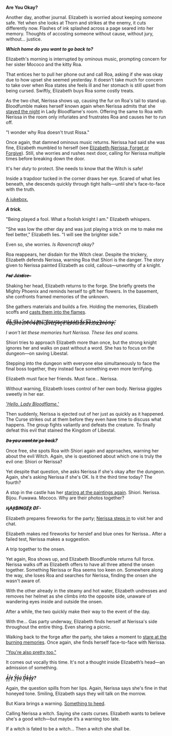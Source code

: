 **Are You Okay?**

Another day, another journal. Elizabeth is worried about keeping _someone_ safe. Yet when she looks at Thorn and strikes at the enemy, it cuts differently now. Flashes of ink splashed across a page seared into her memory. Thoughts of accosting someone without cause, without jury, without... justice.

**_Which home do you want to go back to?_**

Elizabeth's morning is interrupted by ominous music, prompting concern for her sister Mococo and the kitty Roa.

That entices her to pull her phone out and call Roa, asking if she was okay due to how upset she seemed yesterday. It doesn't take much for concern to take over when Roa states she feels ill and her stomach is still upset from being cursed. Swiftly, Elizabeth buys Roa some costly treats.

As the two chat, Nerissa shows up, causing the fur on Roa's tail to stand up. Bloodfumble makes herself known again when Nerissa admits that she [stayed the night](https://www.youtube.com/live/sDjysXFWYbI?t=854) in Lady Bloodflame's room. Offering the same to Roa with Nerissa in the room only infuriates and frustrates Roa and causes her to run off.

"I wonder why Roa doesn't trust Rissa."

Once again, that damned ominous music returns. Nerissa had said she was fine, Elizabeth mumbled to herself (see [Elizabeth-Nerissa: Forget or Forgive](#edge:liz-nerissa)). Still, she worries and rushes next door, calling for Nerissa multiple times before breaking down the door.

It's her _duty_ to protect. She needs to know that the Witch is safe!

Inside a trapdoor tucked in the corner draws her eye. Scared of what lies beneath, she descends quickly through tight halls—until she's face-to-face with the truth.

[A jukebox.](#embed:https://www.youtube.com/live/sDjysXFWYbI?t=2065)

**_A trick._**

"Being played a fool. What a foolish knight I am." Elizabeth whispers.

"She was low the other day and was just playing a trick on me to make me feel better," Elizabeth lies. "I will see the brighter side."

Even so, she worries. _Is Ravencroft okay?_

Roa reappears, her disdain for the Witch clear. Despite the trickery, Elizabeth defends Nerissa, warning Roa that Shiori is the danger. The story given to Nerissa painted Elizabeth as cold, callous—unworthy of a knight.

**_F̵o̵r̸ ̷J̸u̸s̶t̴i̷c̵e̶-̴_**

Shaking her head, Elizabeth returns to the forge. She briefly greets the Mighty Phoenix and reminds herself to gift her flowers. In the basement, she confronts framed memories of the unknown.

She gathers materials and builds a fire. Holding the memories, Elizabeth scoffs and [casts them into the flames](https://www.youtube.com/live/sDjysXFWYbI?t=5712).

**_O̴̠͋h̶͇͂,̴͙̕ ̵͚͋t̴̠́h̷̄ͅè̴̟ ̵̢̈́m̸̫̄ẽ̵̟m̷̟͒o̷̥̓r̸̜̓i̸͚͝ȅ̷̤s̴̹̅.̵̝͌ ̴͚̾Ĕ̵̥v̷̟̆ě̶̗ṙ̵̪y̷̤̆ȍ̶͎n̸͇̓e̸͙̋ ̵̠̍ẘ̶͜ǎ̴̦n̶͈̉ţ̵̍s̶̱̏ ̶͕̂ẗ̸͈́o̶̤͑ ̶̼̈́b̶͍͝ę̴̐ ̶̥̓m̷̰̍ỵ̶͐ ̶͌͜ȇ̶̯n̴͕͐e̷̮̔ḿ̶͎ỳ̷̳.̵͓̋_**

_I won't let these memories hurt Nerissa. These lies and scams._

Shiori tries to approach Elizabeth more than once, but the strong knight ignores her and walks on past without a word. She has to focus on the dungeon—on saving Libestal.

Stepping into the dungeon with everyone else simultaneously to face the final boss together, they instead face something even more terrifying.

Elizabeth must face her friends. Must face... Nerissa.

Without warning, Elizabeth loses control of her own body. Nerissa giggles sweetly in her ear.

['_Hello. Lady Bloodflame._'](#embed:https://www.youtube.com/live/sDjysXFWYbI?t=8923)

Then suddenly, Nerissa is ejected out of her just as quickly as it happened. The Curse strikes out at them before they even have time to discuss what happens. The group fights valiantly and defeats the creature. To finally defeat this evil that stained the Kingdom of Libestal.

**_D̵o̴ ̶y̵o̷u̴ ̷w̴a̶n̴t̸ ̶t̷o̶ ̸g̴o̴ ̶b̶a̵c̴k̷?̸_**

Once free, she spots Roa with Shiori again and approaches, warning her about the evil Witch. Again, she is questioned about which one is truly the evil one: Shiori or Nerissa?

Yet despite that question, she asks Nerissa if she's okay after the dungeon. Again, she's asking Nerissa if she's OK. Is it the third time today? The fourth?

A stop in the castle has her [staring at the paintings again](https://www.youtube.com/live/sDjysXFWYbI?t=10221). Shiori. Nerissa. Bijou. Fuwawa. Mococo. Why are their photos together?

**_Ⱨ₳Ɽ฿ł₦₲ɆⱤ Ø₣-_**

Elizabeth prepares fireworks for the party; [Nerissa steps in](https://www.youtube.com/live/sDjysXFWYbI?t=10432) to visit her and chat.

Elizabeth makes red fireworks for herslef and blue ones for Nerissa.. After a failed test, Nerissa makes a suggestion.

A trip together to the onsen.

Yet again, Roa shows up, and Elizabeth Bloodfumble returns full force. Nerissa walks off as Elizabeth offers to have all three attend the onsen together. Something Nerissa or Roa seems too keen on. Somewhere along the way, she loses Roa and searches for Nerissa, finding the onsen she wasn't aware of.

With the other already in the steamy and hot water, Elizabeth undresses and removes her helmet as she climbs into the opposite side, unaware of wandering eyes inside and outside the onsen.

After a while, the two quickly make their way to the event of the day.

With the... Gas party underway, Elizabeth finds herself at Nerissa's side throughout the entire thing. Even sharing a picnic.

Walking back to the forge after the party, she takes a moment to [stare at the burning memories](https://www.youtube.com/live/sDjysXFWYbI?t=13731). Once again, she finds herself face-to-face with Nerissa.

["You're also pretty too."](#embed:https://www.youtube.com/live/sDjysXFWYbI?si=038e-vGsvZvwxgJe&t=13938)

It comes out vocally this time. It's not a thought inside Elizabeth’s head—an admission of something.

**_A͓͓̽̽r͓͓̽̽e͓̽ ͓̽Y͓͓̽̽o͓͓̽̽u͓̽ ͓̽O͓͓̽̽k͓̽a͓͓̽̽y͓̽?_**

Again, the question spills from her lips. Again, Nerissa says she's fine in that honeyed tone. Smiling, Elizabeth says they will talk on the morrow.

But Kiara brings a warning. [Something to heed](https://www.youtube.com/live/sDjysXFWYbI?t=15003).

Calling Nerissa a witch. Saying she casts curses. Elizabeth wants to believe she's a good witch—but maybe it’s a warning too late.

If a witch is fated to be a witch... Then a witch she shall be.
